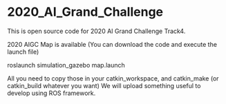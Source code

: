 # 2020_AI_Grand_Challenge

This is open source code for 2020 AI Grand Challenge Track4. 

2020 AIGC Map is available (You can download the code and execute the launch file)

roslaunch simulation_gazebo map.launch

All you need to copy those in your catkin_workspace, and catkin_make (or catkin_build whatever you want)
We will upload something useful to develop using ROS framework.

